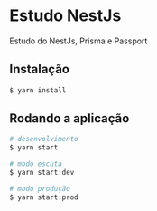 # Estudo NestJs
Estudo do NestJs, Prisma e Passport

## Instalação

```bash
$ yarn install
```


## Rodando a aplicação

```bash
# desenvolvimento
$ yarn start

# modo escuta
$ yarn start:dev

# modo produção
$ yarn start:prod
```



